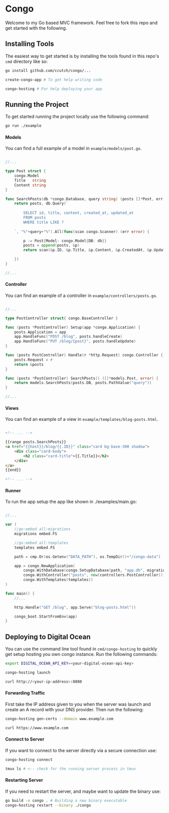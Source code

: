 # Congo
Welcome to my Go based MVC framework. Feel free to fork this repo and get started with the following.


## Installing Tools
The easiest way to get started is by installing the tools found in this repo's `cmd` directory like so:

```bash
go install github.com/ccutch/congo/...

create-congo-app # To get help writing code

congo-hosting # For help deploying your app
```


## Running the Project
To get started running the project locally use the following command:

```bash
go run ./example
```

#### Models
You can find a full example of a model in `example/models/post.go`.

```go

//...

type Post struct {
	congo.Model
	Title   string
	Content string
}

func SearchPosts(db *congo.Database, query string) (posts []*Post, err error) {
	return posts, db.Query(`
	
		SELECT id, title, content, created_at, updated_at
		FROM posts
		WHERE title LIKE ?
	
	`, "%"+query+"%").All(func(scan congo.Scanner) (err error) {

		p := Post{Model: congo.Model{DB: db}}
		posts = append(posts, &p)
		return scan(&p.ID, &p.Title, &p.Content, &p.CreatedAt, &p.UpdatedAt)

	})
}

//...

```

#### Controller
You can find an example of a controller in `example/controllers/posts.go`.

```go

//...

type PostController struct{ congo.BaseController }

func (posts *PostController) Setup(app *congo.Application) {
	posts.Application = app
	app.HandleFunc("POST /blog", posts.handleCreate)
	app.HandleFunc("PUT /blog/{post}", posts.handleUpdate)
}

func (posts PostController) Handle(r *http.Request) congo.Controller {
	posts.Request = r
	return &posts
}

func (posts *PostController) SearchPosts() ([]*models.Post, error) {
	return models.SearchPosts(posts.DB, posts.PathValue("query"))
}

//...

```

#### Views
You can find an example of a view in `example/templates/blog-posts.html`.

```html

<!-- ... -->

{{range posts.SearchPosts}}
<a href="{{host}}/blog/{{.ID}}" class="card bg-base-300 shadow">
    <div class="card-body">
        <h2 class="card-title">{{.Title}}</h2>
    </div>
</a>
{{end}}

<!-- ... -->

```

#### Runner
To run the app setup the app like shown in ./examples/main.go:
```go

//...

var (
	//go:embed all:migrations
	migrations embed.FS

	//go:embed all:templates
	templates embed.FS

	path = cmp.Or(os.Getenv("DATA_PATH"), os.TempDir()+"/congo-data")

	app = congo.NewApplication(
		congo.WithDatabase(congo.SetupDatabase(path, "app.db", migrations)),
		congo.WithController("posts", new(controllers.PostController)),
		congo.WithTemplates(templates))
)

func main() {
	//...

	http.Handle("GET /blog", app.Serve("blog-posts.html"))

	congo_boot.StartFromEnv(app)
}

```

## Deploying to Digital Ocean
You can use the command line tool found in `cmd/congo-hosting` to quickly get setup hosting you own congo instance. Run the following commands:

```bash
export DIGITAL_OCEAN_API_KEY=<your-digital-ocean-api-key>

congo-hosting launch

curl http://<your-ip-address>:8080
```


#### Forwarding Traffic
First take the IP address given to you when the server was launch and create an A record with your DNS provider. Then run the following:
```bash
congo-hosting gen-certs --domain www.example.com

curl https://www.example.com
```


#### Connect to Server
If you want to connect to the server directly via a secure connection use:
```bash
congo-hosting connect

tmux ls # <-- check for the running server process in tmux
```


#### Restarting Server
If you need to restart the server, and maybe want to update the binary use:
```bash
go build -o congo . # Building a new binary executable
congo-hosting restart --binary ./congo
```